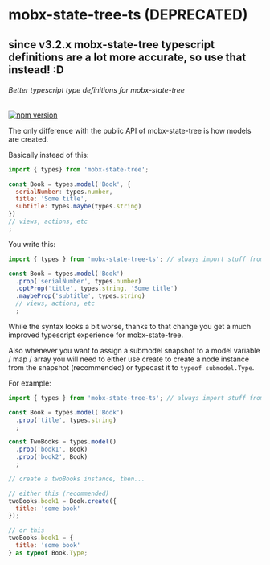 # mobx-state-tree-ts (DEPRECATED)
## since v3.2.x mobx-state-tree typescript definitions are a lot more accurate, so use that instead! :D

###### Better typescript type definitions for mobx-state-tree

[![npm version](https://badge.fury.io/js/mobx-state-tree-ts.svg)](https://badge.fury.io/js/mobx-state-tree-ts)

The only difference with the public API of mobx-state-tree is how models are created.

Basically instead of this:
```js
import { types} from 'mobx-state-tree';

const Book = types.model('Book', {
  serialNumber: types.number,
  title: 'Some title',
  subtitle: types.maybe(types.string)
})
// views, actions, etc
;

```

You write this:
```js
import { types } from 'mobx-state-tree-ts'; // always import stuff from here instead of mobx-state-tree

const Book = types.model('Book')
  .prop('serialNumber', types.number)
  .optProp('title', types.string, 'Some title')
  .maybeProp('subtitle', types.string)
  // views, actions, etc
  ;
```

While the syntax looks a bit worse, thanks to that change you get a much improved typescript experience for mobx-state-tree.

Also whenever you want to assign a submodel snapshot to a model variable / map / array you will need to either use create to create a node instance from the snapshot (recommended) or typecast it to ```typeof submodel.Type```.

For example:
```js
import { types } from 'mobx-state-tree-ts'; // always import stuff from here instead of mobx-state-tree

const Book = types.model('Book')
  .prop('title', types.string)
  ;

const TwoBooks = types.model()
  .prop('book1', Book)
  .prop('book2', Book)
  ;

// create a twoBooks instance, then...

// either this (recommended)
twoBooks.book1 = Book.create({
  title: 'some book'
}); 

// or this
twoBooks.book1 = {
  title: 'some book'
} as typeof Book.Type; 
```
